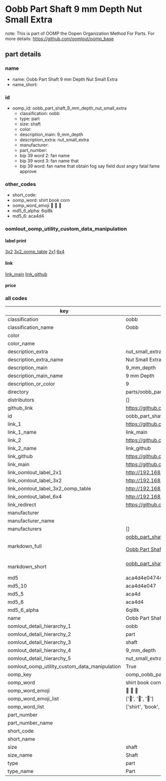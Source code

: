 # Oobb Part Shaft 9 mm Depth Nut Small Extra  

note: This is part of OOMP the Oopen Organization Method For Parts. For more details: https://github.com/oomlout/oomp_base

##  part details
  







### name
* name: Oobb Part Shaft 9 mm Depth Nut Small Extra
* name_short: 
### id
* oomp_id: oobb_part_shaft_9_mm_depth_nut_small_extra
  * classification: oobb
  * type: part
  * size: shaft
  * color: 
  * description_main: 9_mm_depth
  * description_extra: nut_small_extra
  * manufacturer: 
  * part_number: 
  * bip 39 word 2: fan name
  * bip 39 word 3: fan name that
  * bip 39 word: fan name that obtain fog say field dust angry fatal fame approve

### other_codes
* short_code: 
* oomp_word: shirt book corn
* oomp_word_emoji :shirt: :book: :corn:
* md5_6_alpha: 6qi8k
* md5_6: aca4d4






### oomlout_oomp_utility_custom_data_manipulation
#### label print
[3x2](http://192.168.1.245:1112/?label=oomp%206qi8k)
[3x2_oomp_table](http://192.168.1.108:1112/?label=oomp%206qi8k)
[2x1](http://192.168.1.242:1112/?label=oomp%206qi8k)
[6x4](http://192.168.1.55:1112/?label=oomp%206qi8k)    

#### link

[link_main](https://github.com/oomlout/oomlout_oomp_version_1_messy/tree/main/parts/oobb_part_shaft_9_mm_depth_nut_small_extra) [link_github](https://github.com/oomlout/oomlout_oomp_version_1_messy/tree/main/parts/oobb_part_shaft_9_mm_depth_nut_small_extra)                             

#### price







### all codes 
| key | value |  
| --- | --- |  
| classification | oobb |  
| classification_name | Oobb |  
| color |  |  
| color_name |  |  
| description_extra | nut_small_extra |  
| description_extra_name | Nut Small Extra |  
| description_main | 9_mm_depth |  
| description_main_name | 9 mm Depth |  
| description_or_color | 9 |  
| directory | parts/oobb_part_shaft_9_mm_depth_nut_small_extra |  
| distributors | [] |  
| github_link | https://github.com/oomlout/oomlout_oomp_part_src/tree/main/parts/oobb_part_shaft_9_mm_depth_nut_small_extra |  
| id | oobb_part_shaft_9_mm_depth_nut_small_extra |  
| link_1 | https://github.com/oomlout/oomlout_oomp_version_1_messy/tree/main/parts/oobb_part_shaft_9_mm_depth_nut_small_extra |  
| link_1_name | link_main |  
| link_2 | https://github.com/oomlout/oomlout_oomp_version_1_messy/tree/main/parts/oobb_part_shaft_9_mm_depth_nut_small_extra |  
| link_2_name | link_github |  
| link_github | https://github.com/oomlout/oomlout_oomp_version_1_messy/tree/main/parts/oobb_part_shaft_9_mm_depth_nut_small_extra |  
| link_main | https://github.com/oomlout/oomlout_oomp_version_1_messy/tree/main/parts/oobb_part_shaft_9_mm_depth_nut_small_extra |  
| link_oomlout_label_2x1 | http://192.168.1.242:1112/?label=oomp%206qi8k |  
| link_oomlout_label_3x2 | http://192.168.1.245:1112/?label=oomp%206qi8k |  
| link_oomlout_label_3x2_oomp_table | http://192.168.1.108:1112/?label=oomp%206qi8k |  
| link_oomlout_label_6x4 | http://192.168.1.55:1112/?label=oomp%206qi8k |  
| link_redirect | https://github.com/oomlout/oomlout_oomp_version_1_messy/tree/main/parts/oobb_part_shaft_9_mm_depth_nut_small_extra |  
| manufacturer |  |  
| manufacturer_name |  |  
| manufacturers | [] |  
| markdown_full | [oobb_part_shaft_9_mm_depth_nut_small_extra](none)<br>[](none)<br>[Oobb Part Shaft 9 Mm Depth Nut Small Extra](none)<br><br> |  
| markdown_short | [oobb_part_shaft_9_mm_depth_nut_small_extra](none)<br><br> |  
| md5 | aca4d4e047444abeffad2989bfe4b296 |  
| md5_10 | aca4d4e047 |  
| md5_5 | aca4d |  
| md5_6 | aca4d4 |  
| md5_6_alpha | 6qi8k |  
| name | Oobb Part Shaft 9 mm Depth Nut Small Extra |  
| oomlout_detail_hierarchy_1 | oobb |  
| oomlout_detail_hierarchy_2 | part |  
| oomlout_detail_hierarchy_3 | shaft |  
| oomlout_detail_hierarchy_4 | 9_mm_depth |  
| oomlout_detail_hierarchy_5 | nut_small_extra |  
| oomlout_oomp_utility_custom_data_manipulation | True |  
| oomp_key | oomp_oobb_part_shaft_9_mm_depth_nut_small_extra |  
| oomp_word | shirt book corn |  
| oomp_word_emoji | :shirt: :book: :corn: |  
| oomp_word_emoji_list | [':shirt:', ':book:', ':corn:'] |  
| oomp_word_list | ['shirt', 'book', 'corn'] |  
| part_number |  |  
| part_number_name |  |  
| short_code |  |  
| short_name |  |  
| size | shaft |  
| size_name | Shaft |  
| type | part |  
| type_name | Part |  
